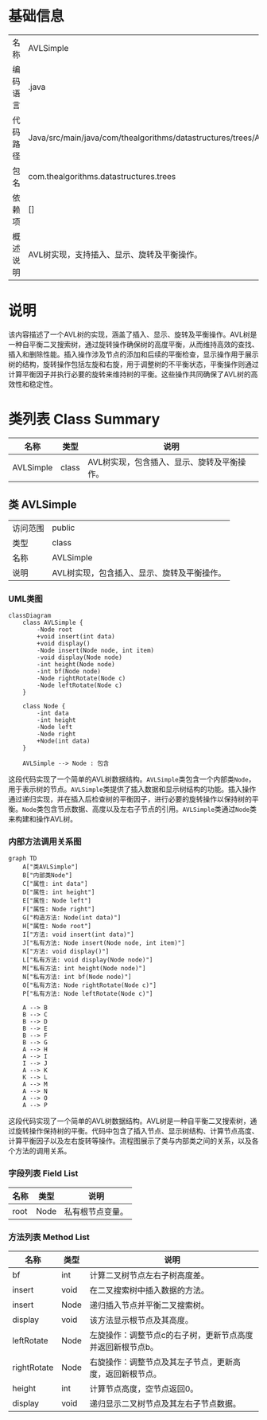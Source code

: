 # 基础信息

|      |      |
|------|------|
| 名称 | AVLSimple |
| 编码语言 | .java |
| 代码路径 | Java/src/main/java/com/thealgorithms/datastructures/trees/AVLSimple.java |
| 包名 | com.thealgorithms.datastructures.trees |
| 依赖项 | [] |
| 概述说明 | AVL树实现，支持插入、显示、旋转及平衡操作。 |

# 说明

该内容描述了一个AVL树的实现，涵盖了插入、显示、旋转及平衡操作。AVL树是一种自平衡二叉搜索树，通过旋转操作确保树的高度平衡，从而维持高效的查找、插入和删除性能。插入操作涉及节点的添加和后续的平衡检查，显示操作用于展示树的结构，旋转操作包括左旋和右旋，用于调整树的不平衡状态，平衡操作则通过计算平衡因子并执行必要的旋转来维持树的平衡。这些操作共同确保了AVL树的高效性和稳定性。

# 类列表 Class Summary

| 名称   | 类型  | 说明 |
|-------|------|-------------|
| AVLSimple | class | AVL树实现，包含插入、显示、旋转及平衡操作。 |



## 类 AVLSimple

|      |      |
|------|------|
| 访问范围 | public |
| 类型 | class |
| 名称 | AVLSimple |
| 说明 | AVL树实现，包含插入、显示、旋转及平衡操作。 |


### UML类图

```mermaid
classDiagram
    class AVLSimple {
        -Node root
        +void insert(int data)
        +void display()
        -Node insert(Node node, int item)
        -void display(Node node)
        -int height(Node node)
        -int bf(Node node)
        -Node rightRotate(Node c)
        -Node leftRotate(Node c)
    }

    class Node {
        -int data
        -int height
        -Node left
        -Node right
        +Node(int data)
    }

    AVLSimple --> Node : 包含
```

这段代码实现了一个简单的AVL树数据结构。`AVLSimple`类包含一个内部类`Node`，用于表示树的节点。`AVLSimple`类提供了插入数据和显示树结构的功能。插入操作通过递归实现，并在插入后检查树的平衡因子，进行必要的旋转操作以保持树的平衡。`Node`类包含节点数据、高度以及左右子节点的引用。`AVLSimple`类通过`Node`类来构建和操作AVL树。


### 内部方法调用关系图

```mermaid
graph TD
    A["类AVLSimple"]
    B["内部类Node"]
    C["属性: int data"]
    D["属性: int height"]
    E["属性: Node left"]
    F["属性: Node right"]
    G["构造方法: Node(int data)"]
    H["属性: Node root"]
    I["方法: void insert(int data)"]
    J["私有方法: Node insert(Node node, int item)"]
    K["方法: void display()"]
    L["私有方法: void display(Node node)"]
    M["私有方法: int height(Node node)"]
    N["私有方法: int bf(Node node)"]
    O["私有方法: Node rightRotate(Node c)"]
    P["私有方法: Node leftRotate(Node c)"]

    A --> B
    B --> C
    B --> D
    B --> E
    B --> F
    B --> G
    A --> H
    A --> I
    I --> J
    A --> K
    K --> L
    A --> M
    A --> N
    A --> O
    A --> P
```

这段代码实现了一个简单的AVL树数据结构。AVL树是一种自平衡二叉搜索树，通过旋转操作保持树的平衡。代码中包含了插入节点、显示树结构、计算节点高度、计算平衡因子以及左右旋转等操作。流程图展示了类与内部类之间的关系，以及各个方法的调用关系。

### 字段列表 Field List

| 名称  | 类型  | 说明 |
|-------|-------|------|
| root | Node | 私有根节点变量。 |

### 方法列表 Method List

| 名称  | 类型  | 说明 |
|-------|-------|------|
| bf | int | 计算二叉树节点左右子树高度差。 |
| insert | void | 在二叉搜索树中插入数据的方法。 |
| insert | Node | 递归插入节点并平衡二叉搜索树。 |
| display | void | 该方法显示根节点及其高度。 |
| leftRotate | Node | 左旋操作：调整节点c的右子树，更新节点高度并返回新根节点b。 |
| rightRotate | Node | 右旋操作：调整节点及其左子节点，更新高度，返回新根节点。 |
| height | int | 计算节点高度，空节点返回0。 |
| display | void | 递归显示二叉树节点及其左右子节点数据。 |




